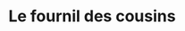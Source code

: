 ---
title: "Le fournil des cousins"
url: /saint-martin-vesubie/le-fournil-des-cousins/
shop: boulangerie
---
